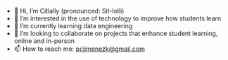 - 👋 Hi, I’m Citlally (pronounced: Sit-lolli)
- 👀 I’m interested in the use of technology to improve how students learn
- 🌱 I’m currently learning data engineering
- 💞️ I’m looking to collaborate on projects that enhance student learning, online and in-person
- 📫 How to reach me: pcjimenezk@gmail.com

<!---
pcjimenezk/pcjimenezk is a ✨ special ✨ repository because its `README.md` (this file) appears on your GitHub profile.
You can click the Preview link to take a look at your changes.
--->
